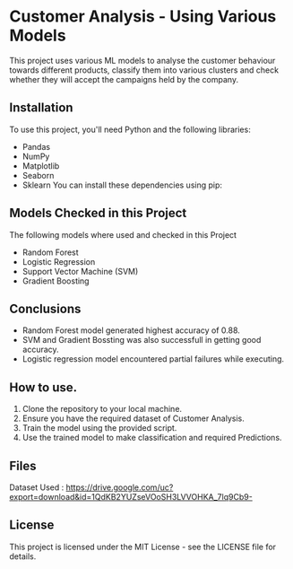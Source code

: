 # Customer Analysis - Using Various Models
This project uses various ML models to analyse the customer behaviour towards different products, classify them into various clusters and check whether they will accept the campaigns held by the company.

## Installation
To use this project, you'll need Python and the following libraries:
* Pandas
* NumPy
* Matplotlib
* Seaborn
* Sklearn
You can install these dependencies using pip:

## Models Checked in this Project
The following models where used and checked in this Project
* Random Forest
* Logistic Regression
* Support Vector Machine (SVM)
* Gradient Boosting

## Conclusions
- Random Forest model generated highest accuracy of 0.88.
- SVM and Gradient Bossting was also successfull in getting good accuracy.
- Logistic regression model encountered partial failures while executing.

## How to use.
1. Clone the repository to your local machine.
2. Ensure you have the required dataset of Customer Analysis.
3. Train the model using the provided script.
4. Use the trained model to make classification and required Predictions.

## Files
Dataset Used : https://drive.google.com/uc?export=download&id=1QdKB2YUZseVOoSH3LVVOHKA_7lq9Cb9-

## License
This project is licensed under the MIT License - see the LICENSE file for details.
